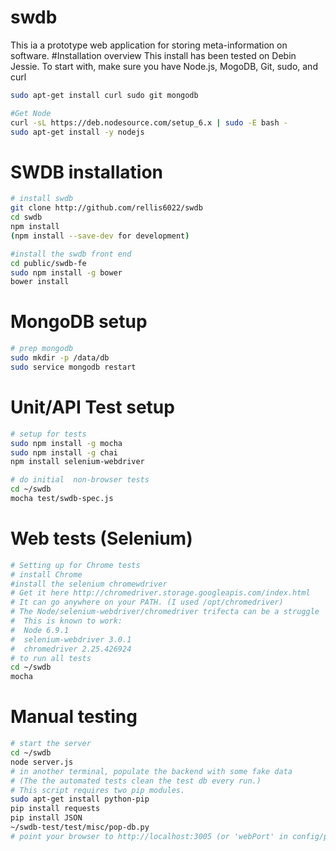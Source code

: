 # swdb
This ia a prototype web application for storing meta-information on software.
#Installation overview
This install has been tested on Debin Jessie.
To start with, make sure you have Node.js, MogoDB, Git, sudo, and curl
```sh
sudo apt-get install curl sudo git mongodb
```
``` sh
#Get Node
curl -sL https://deb.nodesource.com/setup_6.x | sudo -E bash -
sudo apt-get install -y nodejs
```
# SWDB installation
``` bash
# install swdb
git clone http://github.com/rellis6022/swdb
cd swdb
npm install
(npm install --save-dev for development)

#install the swdb front end
cd public/swdb-fe
sudo npm install -g bower
bower install
```
# MongoDB setup
``` sh
# prep mongodb
sudo mkdir -p /data/db
sudo service mongodb restart
```
# Unit/API Test setup
``` sh
# setup for tests
sudo npm install -g mocha
sudo npm install -g chai
npm install selenium-webdriver

# do initial  non-browser tests
cd ~/swdb
mocha test/swdb-spec.js
```
# Web tests (Selenium)
```sh
# Setting up for Chrome tests
# install Chrome
#install the selenium chromewdriver
# Get it here http://chromedriver.storage.googleapis.com/index.html
# It can go anywhere on your PATH. (I used /opt/chromedriver)
# The Node/selenium-webdriver/chromedriver trifecta can be a struggle
#  This is known to work:
#  Node 6.9.1
#  selenium-webdriver 3.0.1
#  chromedriver 2.25.426924
# to run all tests
cd ~/swdb
mocha
```
# Manual testing
```sh
# start the server
cd ~/swdb
node server.js
# in another terminal, populate the backend with some fake data
# (The the automated tests clean the test db every run.)
# This script requires two pip modules. 
sudo apt-get install python-pip
pip install requests
pip install JSON
~/swdb-test/test/misc/pop-db.py
# point your browser to http://localhost:3005 (or 'webPort' in config/properties)
```
